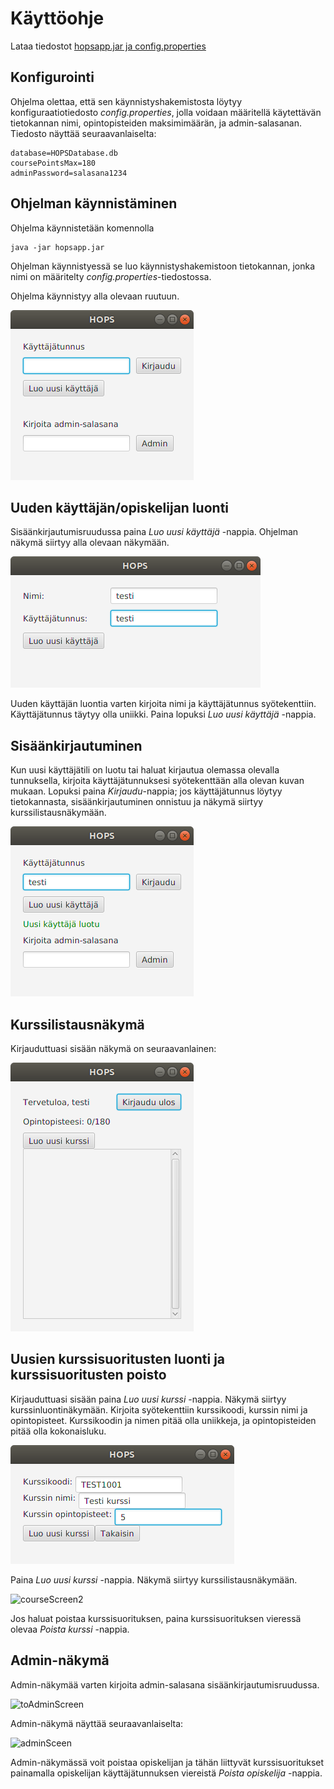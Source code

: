 # Käyttöohje

Lataa tiedostot [hopsapp.jar ja config.properties]()

## Konfigurointi

Ohjelma olettaa, että sen käynnistyshakemistosta löytyy konfiguraatiotiedosto *config.properties*, jolla voidaan määritellä käytettävän tietokannan nimi, opintopisteiden maksimimäärän, ja admin-salasanan. Tiedosto näyttää seuraavanlaiselta:

	database=HOPSDatabase.db
	coursePointsMax=180
	adminPassword=salasana1234

## Ohjelman käynnistäminen

Ohjelma käynnistetään komennolla

	java -jar hopsapp.jar

Ohjelman käynnistyessä se luo käynnistyshakemistoon tietokannan, jonka nimi on määritelty *config.properties*-tiedostossa.

Ohjelma käynnistyy alla olevaan ruutuun.

![logInScreen](https://github.com/tire95/HOPS/blob/master/dokumentointi/kuvat/logInScreen.png)

## Uuden käyttäjän/opiskelijan luonti

Sisäänkirjautumisruudussa paina *Luo uusi käyttäjä* -nappia. Ohjelman näkymä siirtyy alla olevaan näkymään.

![newUserScreen](https://github.com/tire95/HOPS/blob/master/dokumentointi/kuvat/newUserScreen.png)

Uuden käyttäjän luontia varten kirjoita nimi ja käyttäjätunnus syötekenttiin. Käyttäjätunnus täytyy olla uniikki. Paina lopuksi *Luo uusi käyttäjä* -nappia.

## Sisäänkirjautuminen

Kun uusi käyttäjätili on luotu tai haluat kirjautua olemassa olevalla tunnuksella, kirjoita käyttäjätunnuksesi syötekenttään alla olevan kuvan mukaan. Lopuksi paina *Kirjaudu*-nappia; jos käyttäjätunnus löytyy tietokannasta, sisäänkirjautuminen onnistuu ja näkymä siirtyy kurssilistausnäkymään.

![logInScreen2](https://github.com/tire95/HOPS/blob/master/dokumentointi/kuvat/logInScreen2.png)

## Kurssilistausnäkymä

Kirjauduttuasi sisään näkymä on seuraavanlainen:

![courseScreen](https://github.com/tire95/HOPS/blob/master/dokumentointi/kuvat/courseScreen.png)

## Uusien kurssisuoritusten luonti ja kurssisuoritusten poisto

Kirjauduttuasi sisään paina *Luo uusi kurssi* -nappia. Näkymä siirtyy kurssinluontinäkymään. Kirjoita syötekenttiin kurssikoodi, kurssin nimi ja opintopisteet. Kurssikoodin ja nimen pitää olla uniikkeja, ja opintopisteiden pitää olla kokonaisluku.

![newCourseScreen](https://github.com/tire95/HOPS/blob/master/dokumentointi/kuvat/newCourseScreen.png)

Paina *Luo uusi kurssi* -nappia. Näkymä siirtyy kurssilistausnäkymään.

![courseScreen2]()

Jos haluat poistaa kurssisuorituksen, paina kurssisuorituksen vieressä olevaa *Poista kurssi* -nappia.

## Admin-näkymä

Admin-näkymää varten kirjoita admin-salasana sisäänkirjautumisruudussa.

![toAdminScreen]()

Admin-näkymä näyttää seuraavanlaiselta:

![adminSceen]()

Admin-näkymässä voit poistaa opiskelijan ja tähän liittyvät kurssisuoritukset painamalla opiskelijan käyttäjätunnuksen viereistä *Poista opiskelija* -nappia.
